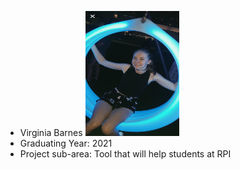 * Virginia Barnes <img src="https://github.com/barnesv17/CSCI4961/blob/master/LawnPic.jpg" width = "150" height = "200" />
* Graduating Year: 2021
* Project sub-area: Tool that will help students at RPI 
